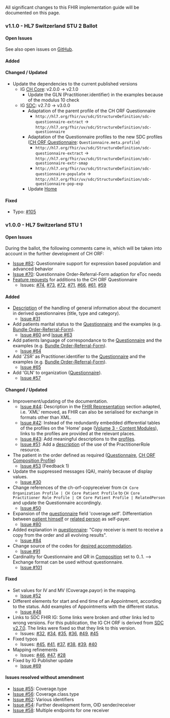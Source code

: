 
All significant changes to this FHIR implementation guide will be documented on this page.   

### v1.1.0 - HL7 Switzerland STU 2 Ballot

#### Open Issues

See also open issues on [GitHub](https://github.com/hl7ch/ch-orf/issues).

#### Added

#### Changed / Updated
* Update the dependencies to the current published versions
   * IG [CH Core](http://fhir.ch/ig/ch-core/history.html): v2.0.0 -> v2.1.0
      * Update the GLN (Practitioner.identifier) in the examples because of the modulus 10 check 
   * IG [SDC](http://hl7.org/fhir/uv/sdc/history.html): v2.7.0 -> v3.0.0
      * Adaptation of the parent profile of the CH ORF Questionnaire
         * `http://hl7.org/fhir/uv/sdc/StructureDefinition/sdc-questionnaire-extract` -> `http://hl7.org/fhir/uv/sdc/StructureDefinition/sdc-questionnaire`
      * Adaptation of the Questionnaire profiles to the new SDC profiles ([CH ORF Questionnaire](Questionnaire-order-referral-form.json.html): `Questionnaire.meta.profile`)
         * `http://hl7.org/fhir/uv/sdc/StructureDefinition/sdc-questionnaire-extract` -> `http://hl7.org/fhir/uv/sdc/StructureDefinition/sdc-questionnaire-extr-smap`
         * `http://hl7.org/fhir/uv/sdc/StructureDefinition/sdc-questionnaire-populate` -> `http://hl7.org/fhir/uv/sdc/StructureDefinition/sdc-questionnaire-pop-exp`
      * Update [Home](index.html) 

#### Fixed
* Typo: [#105](https://github.com/hl7ch/ch-orf/issues/105)


### v1.0.0 - HL7 Switzerland STU 1

#### Open Issues
During the ballot, the following comments came in, which will be taken into account in the further development of CH ORF:
* [Issue #82](https://github.com/hl7ch/ch-orf/issues/82): Questionnaire support for expression based population and advanced behavior 
* [Issue #70](https://github.com/hl7ch/ch-orf/issues/70): Questionnaire Order-Referral-Form adaption for eToc needs
* [Feature requests](https://github.com/hl7ch/ch-orf/issues?q=is%3Aissue+is%3Aopen+label%3A%22feature+request%22) for additions to the CH ORF Questionnaire
   * Issues: [#74](https://github.com/hl7ch/ch-orf/issues/74), [#73](https://github.com/hl7ch/ch-orf/issues/73), [#72](https://github.com/hl7ch/ch-orf/issues/72), [#71](https://github.com/hl7ch/ch-orf/issues/71), [#66](https://github.com/hl7ch/ch-orf/issues/66), [#61](https://github.com/hl7ch/ch-orf/issues/61), [#59](https://github.com/hl7ch/ch-orf/issues/59)

#### Added
* [Description](index.html#composition-resource) of the handling of general information about the document in derived questionnaires (title, type and category).
   * [Issue #31](https://github.com/hl7ch/ch-orf/issues/31) 
* Add patients marital status to the [Questionnaire](Questionnaire-order-referral-form.html) and the examples (e.g. [Bundle Order-Referral-Form](Bundle-bundle-order-referral-form.html)).
   * [Issue #60](https://github.com/hl7ch/ch-orf/issues/60) and [Issue #63](https://github.com/hl7ch/ch-orf/issues/63)    
* Add patients language of correspondance to the [Questionnaire](Questionnaire-order-referral-form.html) and the examples (e.g. [Bundle Order-Referral-Form](Bundle-bundle-order-referral-form.html)).
   * [Issue #64](https://github.com/hl7ch/ch-orf/issues/64) 
* Add 'ZSR' as Practitioner.identifier to the [Questionnaire](Questionnaire-order-referral-form.html) and the examples (e.g. [Bundle Order-Referral-Form](Bundle-bundle-order-referral-form.html)).
   * [Issue #65](https://github.com/hl7ch/ch-orf/issues/65) 
* Add 'GLN' to organization ([Questionnaire](Questionnaire-order-referral-form.html)).
   * [Issue #57](https://github.com/hl7ch/ch-orf/issues/57)

#### Changed / Updated
* Improvement/updating of the documentation.
   * [Issue #44](https://github.com/hl7ch/ch-orf/issues/44): Description in the [FHIR Representation](index.html#fhir-representation) section adapted, i.e. 'XML' removed, as FHIR can also be serialised for exchange in formats other than XML.
   * [Issue #42](https://github.com/hl7ch/ch-orf/issues/42): Instead of the redundantly embedded differential tables of the profiles on the 'Home' page ([Volume 3 - Content Modules](index.html#volume-3-%E2%80%93-content-modules)), links to the profiles are provided at the relevant places.
   * [Issue #43](https://github.com/hl7ch/ch-orf/issues/43): Add meaningful descriptions to the [profiles](profiles.html).
   * [Issue #51](https://github.com/hl7ch/ch-orf/issues/51): Add a [description](index.html#generic-elements-of-a-questionnaire) of the use of the PractitionerRole resource.
* The patient in the order defined as required ([Questionnaire](Questionnaire-order-referral-form.html), [CH ORF Composition Profile](StructureDefinition-ch-orf-composition.html))
   * [Issue #53](https://github.com/hl7ch/ch-orf/issues/53) (Feedback 1)
* Update the suppressed messages (QA), mainly because of display values.
   * [Issue #30](https://github.com/hl7ch/ch-orf/issues/30)
* Change references of the ch-orf-copyreceiver from `CH Core Organization Profile | CH Core Patient Profile` to `CH Core Practitioner Role Profile | CH Core Patient Profile | RelatedPerson` and update the Questionnaire accordingly.
   * [Issue #50](https://github.com/hl7ch/ch-orf/issues/50)
* Expansion of the [questionnaire](Questionnaire-order-referral-form.html) field 'coverage.self'. Differentiation between [patient himself](Coverage-CoverageSelfPatient.html) or [related person](Coverage-CoverageSelfRelatedPerson.html) as self-payer.
   * [Issue #80](https://github.com/hl7ch/ch-orf/issues/80)
* Added explanation in [questionnaire](Questionnaire-order-referral-form.html): "Copy receiver is ment to receive a copy from the order and all evolving results".
   * [Issue #84](https://github.com/hl7ch/ch-orf/issues/84) 
* Change source of the codes for [desired accommodation](ValueSet-ch-orf-vs-desiredaccommodation.html).
   * [Issue #91](https://github.com/hl7ch/ch-orf/issues/91)
* Cardinality for Questionnaire and QR in [Composition](StructureDefinition-ch-orf-composition.html) set to 0..1. --> Exchange format can be used without questionnaire.
    * [Issue #101](https://github.com/hl7ch/ch-orf/issues/101) 

#### Fixed
* Set values for IV and MV (Coverage.payor) in the mapping.
   * [Issue #52](https://github.com/hl7ch/ch-orf/issues/52)
* Different elements for start and end time of an Appointment, according to the status. Add examples of Appointments with the different status.
   * [Issue #48](https://github.com/hl7ch/ch-orf/issues/48)  
* Links to SDC FHIR IG: Some links were broken and other links led to wrong versions. For this publication, the IG CH ORF is derived from [SDC v2.7.0](http://hl7.org/fhir/uv/sdc/2019May/). The links were fixed so that they link to this version.
   * Issues: [#32](https://github.com/hl7ch/ch-orf/issues/32), [#34](https://github.com/hl7ch/ch-orf/issues/34), [#35](https://github.com/hl7ch/ch-orf/issues/35), [#36](https://github.com/hl7ch/ch-orf/issues/36), [#49](https://github.com/hl7ch/ch-orf/issues/49), [#45](https://github.com/hl7ch/ch-orf/issues/45)
* Fixed typos
   * Issues: [#45](https://github.com/hl7ch/ch-orf/issues/45), [#41](https://github.com/hl7ch/ch-orf/issues/41), [#37](https://github.com/hl7ch/ch-orf/issues/37), [#38](https://github.com/hl7ch/ch-orf/issues/38), [#39](https://github.com/hl7ch/ch-orf/issues/39), [#40](https://github.com/hl7ch/ch-orf/issues/40)
* Mapping refinements
   * Issues: [#46](https://github.com/hl7ch/ch-orf/issues/46), [#47](https://github.com/hl7ch/ch-orf/issues/47), [#28](https://github.com/hl7ch/ch-orf/issues/28)
* Fixed by IG Publisher update
   * [Issue #69](https://github.com/hl7ch/ch-orf/issues/69)

#### Issues resolved without amendment
* [Issue #55](https://github.com/hl7ch/ch-orf/issues/55): Coverage.type
* [Issue #56](https://github.com/hl7ch/ch-orf/issues/56): Coverage.class.type
* [Issue #62](https://github.com/hl7ch/ch-orf/issues/62): Various identifiers
* [Issue #54](https://github.com/hl7ch/ch-orf/issues/54): Further development form, OID sender/receiver
* [Issue #58](https://github.com/hl7ch/ch-orf/issues/58): Multiple endpoints for one receiver 